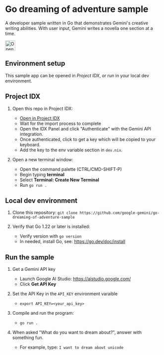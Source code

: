# Go dreaming of adventure sample

A developer sample written in Go that demonstrates Gemini's creative writing
abilities. With user input, Gemini writes a novella one section at a time.

<a href="https://idx.google.com/import?url=https://github.com/google-gemini/go-dreaming-of-adventure-sample">
<picture>
  <source media="(prefers-color-scheme: dark)" srcset="https://cdn.idx.dev/btn/open_dark_32@2x.png">
  <source media="(prefers-color-scheme: light)" srcset="https://cdn.idx.dev/btn/open_light_32@2x.png">
  <img height="32" alt="Open in IDX" src="https://cdn.idx.dev/btn/open_purple_32@2x.png">
</picture>
</a>

## Environment setup

This sample app can be opened in _Project IDX_, or run in your local dev environment.

## Project IDX

1. Open this repo in Project IDX:
   - [Open in Project IDX](https://idx.google.com/import?url=https://github.com/google-gemini/go-dreaming-of-adventure-sample)
   - Wait for the import process to complete
   - Open the IDX Panel and click "Authenticate" with the Gemini API integration. 
   - Once authenticated, click to get a key which will be copied to your keyboard.
   - Add the key to the env variable section in `dev.nix`.

1. Open a new terminal window:
   - Open the command palette (CTRL/CMD-SHIFT-P)
   - Begin typing **terminal**
   - Select **Terminal: Create New Terminal**
   - Run `go run .`

## Local dev environment

1. Clone this repository: `git clone https://github.com/google-gemini/go-dreaming-of-adventure-sample`

1. Verify that Go 1.22 or later is installed:
   - Verify version with `go version`
   - In needed, install Go, see: https://go.dev/doc/install


## Run the sample

1. Get a Gemini API key
    - Launch Google AI Studio: https://aistudio.google.com/
    - Click **Get API Key**

1. Set the API Key in the `API_KEY` environment varaible
    - `export API_KEY=<your_api_key>`

1. Compile and run the program:
   - `go run .`

1. When asked "What do you want to dream about?", answer with something fun.
   - For example, type: `I want to dream about unicode`
